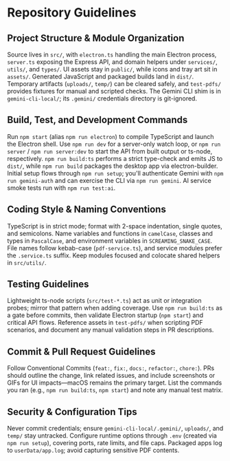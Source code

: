 # Repository Guidelines

## Project Structure & Module Organization
Source lives in `src/`, with `electron.ts` handling the main Electron process, `server.ts` exposing the Express API, and domain helpers under `services/`, `utils/`, and `types/`. UI assets stay in `public/`, while icons and tray art sit in `assets/`. Generated JavaScript and packaged builds land in `dist/`. Temporary artifacts (`uploads/`, `temp/`) can be cleared safely, and `test-pdfs/` provides fixtures for manual and scripted checks. The Gemini CLI shim is in `gemini-cli-local/`; its `.gemini/` credentials directory is git-ignored.

## Build, Test, and Development Commands
Run `npm start` (alias `npm run electron`) to compile TypeScript and launch the Electron shell. Use `npm run dev` for a server-only watch loop, or `npm run server` / `npm run server:dev` to start the API from built output or ts-node, respectively. `npm run build:ts` performs a strict type-check and emits JS to `dist/`, while `npm run build` packages the desktop app via electron-builder. Initial setup flows through `npm run setup`; you'll authenticate Gemini with `npm run gemini-auth` and can exercise the CLI via `npm run gemini`. AI service smoke tests run with `npm run test:ai`.

## Coding Style & Naming Conventions
TypeScript is in strict mode; format with 2-space indentation, single quotes, and semicolons. Name variables and functions in `camelCase`, classes and types in `PascalCase`, and environment variables in `SCREAMING_SNAKE_CASE`. File names follow kebab-case (`pdf-service.ts`), and service modules prefer the `.service.ts` suffix. Keep modules focused and colocate shared helpers in `src/utils/`.

## Testing Guidelines
Lightweight ts-node scripts (`src/test-*.ts`) act as unit or integration probes; mirror that pattern when adding coverage. Use `npm run build:ts` as a gate before commits, then validate Electron startup (`npm start`) and critical API flows. Reference assets in `test-pdfs/` when scripting PDF scenarios, and document any manual validation steps in PR descriptions.

## Commit & Pull Request Guidelines
Follow Conventional Commits (`feat:`, `fix:`, `docs:`, `refactor:`, `chore:`). PRs should outline the change, link related issues, and include screenshots or GIFs for UI impacts—macOS remains the primary target. List the commands you ran (e.g., `npm run build:ts`, `npm start`) and note any manual test matrix.

## Security & Configuration Tips
Never commit credentials; ensure `gemini-cli-local/.gemini/`, `uploads/`, and `temp/` stay untracked. Configure runtime options through `.env` (created via `npm run setup`), covering ports, rate limits, and file caps. Packaged apps log to `userData/app.log`; avoid capturing sensitive PDF contents.
